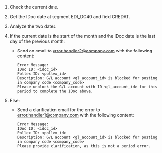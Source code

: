 1. Check the current date.

2. Get the IDoc date at segment EDI_DC40 and field CREDAT.

3. Analyze the two dates.

4. If the current date is the start of the month and the IDoc date is the last day of the previous month:
   - Send an email to error.handler2@company.com with the following content:
     ```
     Error Message:
     IDoc ID: <idoc_id>
     Pollex ID: <pollex_id>
     Description: G/L account <gl_account_id> is blocked for posting in company code <company_code>
     Please unblock the G/L account with ID <gl_account_id> for this period to complete the IDoc above.
     ```

5. Else:
   - Send a clarification email for the error to error.handler1@company.com with the following content:
     ```
     Error Message:
     IDoc ID: <idoc_id>
     Pollex ID: <pollex_id>
     Description: G/L account <gl_account_id> is blocked for posting in company code <company_code>
     Please provide clarification, as this is not a period error.
     ```